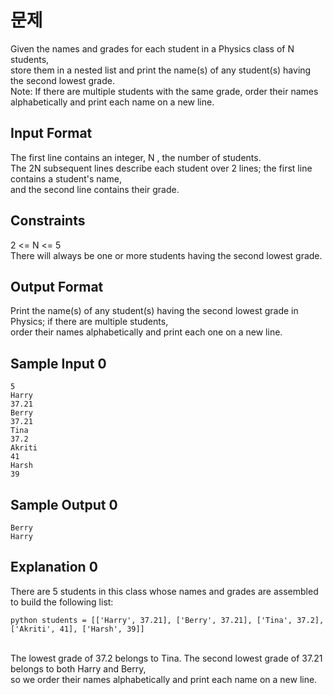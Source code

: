 문제
====
Given the names and grades for each student in a Physics class of N students,<br>
store them in a nested list and print the name(s) of any student(s) having the second lowest grade.<br>
Note: If there are multiple students with the same grade, order their names alphabetically and print each name on a new line.


## Input Format

The first line contains an integer, N , the number of students.<br>
The 2N subsequent lines describe each student over 2 lines; the first line contains a student's name, <br>
and the second line contains their grade.<br>
  
## Constraints
2 <= N <= 5<br>
There will always be one or more students having the second lowest grade.<br>

## Output Format
Print the name(s) of any student(s) having the second lowest grade in Physics; if there are multiple students,<br>
order their names alphabetically and print each one on a new line.<br>

## Sample Input 0

<pre><code>5
Harry
37.21
Berry
37.21
Tina
37.2
Akriti
41
Harsh
39
</code></pre>

## Sample Output 0
<pre><code>Berry
Harry
</code></pre>

## Explanation 0
There are 5 students in this class whose names and grades are assembled to build the following list:<br>
<pre><code>python students = [['Harry', 37.21], ['Berry', 37.21], ['Tina', 37.2], ['Akriti', 41], ['Harsh', 39]]
</pre></code>
<br>
The lowest grade of 37.2 belongs to Tina. The second lowest grade of 37.21 belongs to both Harry and Berry, <br>
so we order their names alphabetically and print each name on a new line.<br>
